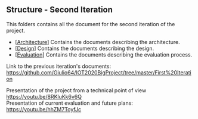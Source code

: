 ## Structure - Second Iteration

This folders contains all the document for the second iteration of the project.

* [[Architecture](TBD)] Contains the documents describing the architecture.
* [[Design](TBD)] Contains the documents describing the design.
* [[Evaluation](TBD)] Contains the documents describing the evaluation process.

Link to the previous iteration's documents: https://github.com/Giulio64/IOT2020BigProject/tree/master/First%20Iteration

Presentation of the project from a technical point of view https://youtu.be/8RKluKk6v6Q   
Presentation of current evaluation and future plans: https://youtu.be/hhZM7ToyfJc
